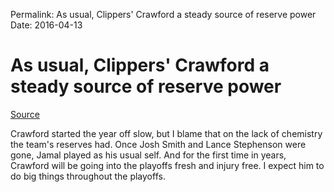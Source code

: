 Permalink: As usual, Clippers' Crawford a steady source of reserve power
Date: 2016-04-13


# As usual, Clippers' Crawford a steady source of reserve power

[Source](http://www.nba.com/2016/news/features/shaun_powell/04/12/kia-nba-sixth-man-award-pick-jamal-crawford-los-angeles-clippers/)

Crawford started the year off slow, but I blame that on the lack of chemistry the team's reserves had. Once Josh Smith and Lance Stephenson were gone, Jamal played as his usual self. And for the first time in years, Crawford will be going into the playoffs fresh and injury free. I expect him to do big things throughout the playoffs.
